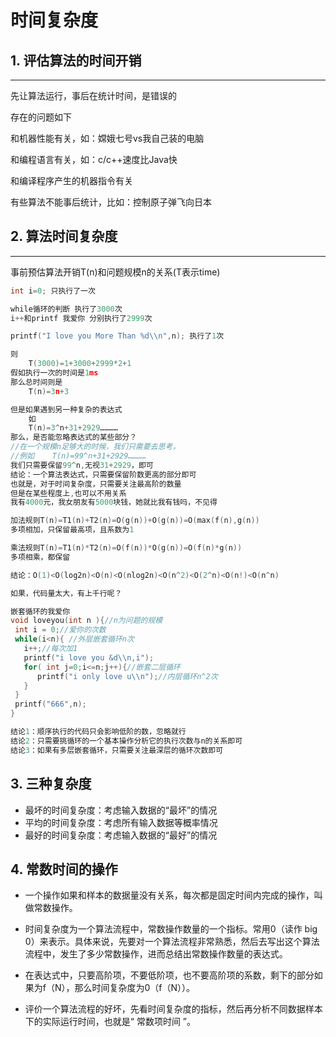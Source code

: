 # 时间复杂度

## 1. 评估算法的时间开销

---

先让算法运行，事后在统计时间，是错误的

存在的问题如下

和机器性能有关，如：嫦娥七号vs我自己装的电脑

和编程语言有关，如：c/c++速度比Java快

和编译程序产生的机器指令有关

有些算法不能事后统计，比如：控制原子弹飞向日本

## 2. 算法时间复杂度

---

事前预估算法开销T(n)和问题规模n的关系(T表示time)

```c
int i=0; 只执行了一次

while循环的判断 执行了3000次
i++和printf 我爱你 分别执行了2999次

printf("I love you More Than %d\\n",n); 执行了1次

则
	T(3000)=1+3000+2999*2+1
假如执行一次的时间是1ms
那么总时间则是
	T(n)=3n+3

但是如果遇到另一种复杂的表达式
	如
	T(n)=3^n+31+2929…………
那么，是否能忽略表达式的某些部分？
//在一个规模n足够大的时候，我们只需要去思考，
//例如	T(n)=99^n+31+2929…………
我们只需要保留99^n,无视31+2929，即可
结论：一个算法表达式，只需要保留阶数更高的部分即可
也就是，对于时间复杂度，只需要关注最高阶的数量
但是在某些程度上,也可以不用关系
我有4000元，我女朋友有5000块钱，她就比我有钱吗，不见得

加法规则T(n)=T1(n)+T2(n)=O(g(n))+O(g(n))=O(max(f(n),g(n))
多项相加，只保留最高项，且系数为1

乘法规则T(n)=T1(n)*T2(n)=O(f(n))*O(g(n))=O(f(n)*g(n))
多项相乘，都保留

结论：O(1)<O(log2n)<O(n)<O(nlog2n)<O(n^2)<O(2^n)<O(n!)<O(n^n)

如果，代码量太大，有上千行呢？

嵌套循环的我爱你
void loveyou(int n ){//n为问题的规模
 int i = 0;//爱你的次数
 while(i<n){ //外层嵌套循环n次
   i++;//每次加1
   printf("i love you &d\\n,i");
   for( int j=0;i<=n;j++){//嵌套二层循环
      printf("i only love u\\n");//内层循环n^2次
   }
 }
 printf("666",n);
}

结论1：顺序执行的代码只会影响低阶的数，忽略就行
结论2：只需要挑循环的一个基本操作分析它的执行次数与n的关系即可
结论3：如果有多层嵌套循环，只需要关注最深层的循环次数即可
```

## 3. 三种复杂度

- 最坏的时间复杂度：考虑输入数据的“最坏”的情况
- 平均的时间复杂度：考虑所有输入数据等概率情况
- 最好的时间复杂度：考虑输入数据的“最好”的情况

## 4. 常数时间的操作

- 一个操作如果和样本的数据量没有关系，每次都是固定时间内完成的操作，叫做常数操作。


- 时间复杂度为一个算法流程中，常数操作数量的一个指标。常用0（读作 big 0）来表示。具体来说，先要对一个算法流程非常熟悉，然后去写出这个算法流程中，发生了多少常数操作，进而总结出常数操作数量的表达式。


- 在表达式中，只要高阶项，不要低阶项，也不要高阶项的系数，剩下的部分如果为f（N），那么时间复杂度为0（f（N））。



- 评价一个算法流程的好坏，先看时间复杂度的指标，然后再分析不同数据样本下的实际运行时间，也就是“ 常数项时间 ”。